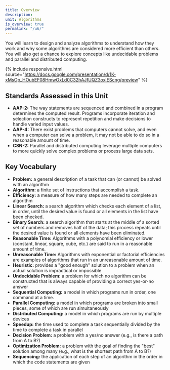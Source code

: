 ```yaml
---
title: Overview
description:
unit: Algorithms
is_overview: true
permalink: "/u6/"
---
```


You will learn to design and analyze algorithms to understand how they work and why some algorithms are considered more efficient than others. You will also get a chance to explore concepts like undecidable problems and parallel and distributed computing.

{% include responsive.html source="https://docs.google.com/presentation/d/1K-xMsOp_HOubEF08HmwOxLd0C32hAJfUQZ3oxIEScng/preview" %}

## Standards Assessed in this Unit

- **AAP-2:** The way statements are sequenced and combined in a program determines the computed result. Programs incorporate iteration and selection constructs to represent repetition and make decisions to handle varied input values.
- **AAP-4:** There exist problems that computers cannot solve, and even when a computer can solve a problem, it may not be able to do so in a reasonable amount of time.
- **CSN-2:** Parallel and distributed computing leverage multiple computers to more quickly solve complex problems or process large data sets.

## Key Vocabulary

- **Problem:** a general description of a task that can (or cannot) be solved with an algorithm
- **Algorithm:** a finite set of instructions that accomplish a task.
- **Efficiency:** a measure of how many steps are needed to complete an algorithm
- **Linear Search:** a search algorithm which checks each element of a list, in order, until the desired value is found or all elements in the list have been checked.
- **Binary Search:** a search algorithm that starts at the middle of a sorted set of numbers and removes half of the data; this process repeats until the desired value is found or all elements have been eliminated.
- **Reasonable Time:** Algorithms with a polynomial efficiency or lower (constant, linear, square, cube, etc.) are said to run in a reasonable amount of time.
- **Unreasonable Time:** Algorithms with exponential or factorial efficiencies are examples of algorithms that run in an unreasonable amount of time.
- **Heuristic:** provides a "good enough" solution to a problem when an actual solution is impractical or impossible
- **Undecidable Problem:** a problem for which no algorithm can be constructed that is always capable of providing a correct yes-or-no answer
- **Sequential Computing:** a model in which programs run in order, one command at a time.
- **Parallel Computing:** a model in which programs are broken into small pieces, some of which are run simultaneously
- **Distributed Computing:** a model in which programs are run by multiple devices
- **Speedup:** the time used to complete a task sequentially divided by the time to complete a task in parallel
- **Decision Problem:** a problem with a yes/no answer (e.g., is there a path from A to B?)
- **Optimization Problem:** a problem with the goal of finding the "best" solution among many (e.g., what is the shortest path from A to B?)
- **Sequencing:** the application of each step of an algorithm in the order in which the code statements are given

